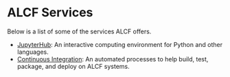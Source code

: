 # ALCF Services

Below is a list of some of the services ALCF offers.

- [JupyterHub](jupyter-hub.md): An interactive computing environment for
  Python and other languages.
- [Continuous Integration](continuous-integration.md): An automated processes to
  help build, test, package, and deploy on ALCF systems.
